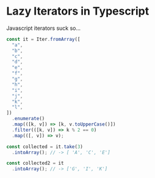 # Lazy Iterators in Typescript

Javascript iterators suck so...

```typescript
const it = Iter.fromArray([
  "a",
  "b",
  "c",
  "d",
  "e",
  "f",
  "g",
  "h",
  "i",
  "j",
  "k",
  "l",
])
  .enumerate()
  .map(([k, v]) => [k, v.toUpperCase()])
  .filter(([k, v]) => k % 2 == 0)
  .map(([, v]) => v);

const collected = it.take(3)
  .intoArray(); // -> [ 'A', 'C', 'E']

const collected2 = it
  .intoArray(); // -> ['G', 'I', 'K']
```

